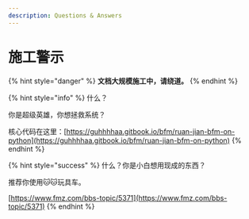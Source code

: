 ```yaml
---
description: Questions & Answers
---
```


# 施工警示

{% hint style="danger" %}
**文档大规模施工中，请绕道。**
{% endhint %}

{% hint style="info" %}
什么？

你是超级英雄，你想拯救系统？  
  
核心代码在这里：[https://guhhhhaa.gitbook.io/bfm/ruan-jian-bfm-on-python](https://guhhhhaa.gitbook.io/bfm/ruan-jian-bfm-on-python)
{% endhint %}

{% hint style="success" %}
什么？你是小白想用现成的东西？  
  
推荐你使用🐱🐱玩具车。

[https://www.fmz.com/bbs-topic/5371](https://www.fmz.com/bbs-topic/5371)
{% endhint %}


